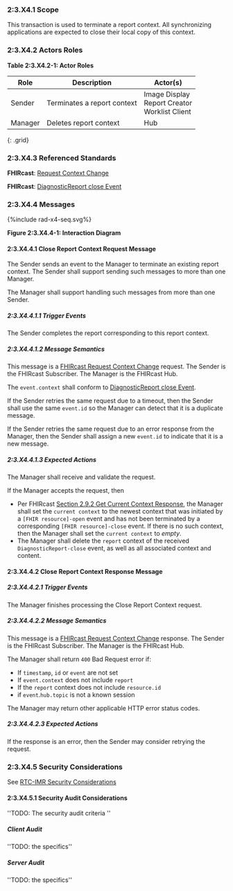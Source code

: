 ### 2:3.X4.1 Scope

This transaction is used to terminate a report context. All synchronizing applications are expected to close their local copy of this context.

### 2:3.X4.2 Actors Roles

**Table 2:3.X4.2-1: Actor Roles**

| Role | Description | Actor(s) |
|------|-------------|----------|
| Sender | Terminates a report context | Image Display<br>Report Creator<br>Worklist Client |
| Manager | Deletes report context | Hub |
{: .grid}

### 2:3.X4.3 Referenced Standards

**FHIRcast**: [Request Context Change](https://build.fhir.org/ig/HL7/fhircast-docs/2-6-RequestContextChange.html#request-context-change)

**FHIRcast**: [DiagnosticReport close Event](https://build.fhir.org/ig/HL7/fhircast-docs/3-6-2-diagnosticreport-close.html)

### 2:3.X4.4 Messages

<div>
{%include rad-x4-seq.svg%}
</div>

<div style="clear: left"/>

**Figure 2:3.X4.4-1: Interaction Diagram**

#### 2:3.X4.4.1 Close Report Context Request Message
The Sender sends an event to the Manager to terminate an existing report context. The Sender shall support sending such messages to more than one Manager.

The Manager shall support handling such messages from more than one Sender. 

##### 2:3.X4.4.1.1 Trigger Events

The Sender completes the report corresponding to this report context.

##### 2:3.X4.4.1.2 Message Semantics

This message is a [FHIRcast Request Context Change](https://build.fhir.org/ig/HL7/fhircast-docs/2-6-RequestContextChange.html#request-context-change-body) request. The Sender is the FHIRcast Subscriber. The Manager is the FHIRcast Hub.

The `event.context` shall conform to [DiagnosticReport close Event](https://build.fhir.org/ig/HL7/fhircast-docs/3-6-2-diagnosticreport-close.html).

If the Sender retries the same request due to a timeout, then the Sender shall use the same `event.id` so the Manager can detect that it is a duplicate message.

If the Sender retries the same request due to an error response from the Manager, then the Sender shall assign a new `event.id` to indicate that it is a new message.

##### 2:3.X4.4.1.3 Expected Actions

The Manager shall receive and validate the request.

If the Manager accepts the request, then
- Per FHIRcast [Section 2.9.2 Get Current Context Response](https://build.fhir.org/ig/HL7/fhircast-docs/2-9-GetCurrentContext.html#get-current-context-response), the Manager shall set the `current context` to the newest context that was initiated by a `[FHIR resource]-open` event and has not been terminated by a corresponding `[FHIR resource]-close` event. If there is no such context, then the Manager shall set the `current context` to *empty*.
- The Manager shall delete the `report` context of the received `DiagnosticReport-close` event, as well as all associated context and content.

#### 2:3.X4.4.2 Close Report Context Response Message

##### 2:3.X4.4.2.1 Trigger Events

The Manager finishes processing the Close Report Context request.

##### 2:3.X4.4.2.2 Message Semantics

This message is a [FHIRcast Request Context Change]() response. The Sender is the FHIRcast Subscriber. The Manager is the FHIRcast Hub.

The Manager shall return `400` Bad Request error if:
* If `timestamp`, `id` or `event` are not set
* If `event.context` does not include `report`
* If the `report` context does not include `resource.id`
* if `event`.`hub.topic` is not a known session

The Manager may return other applicable HTTP error status codes.

##### 2:3.X4.4.2.3 Expected Actions

If the response is an error, then the Sender may consider retrying the request.

### 2:3.X4.5 Security Considerations

See [RTC-IMR Security Considerations](volume-1.html#1xx5-rtc-imr-security-considerations)

#### 2:3.X4.5.1 Security Audit Considerations

''TODO: The security audit criteria ''

##### Client Audit 

''TODO: the specifics''

##### Server Audit 

''TODO: the specifics''
